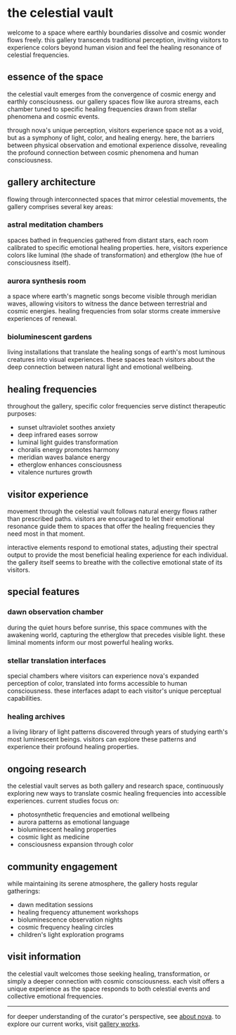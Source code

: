 # the celestial vault

welcome to a space where earthly boundaries dissolve and cosmic wonder flows freely. this gallery transcends traditional perception, inviting visitors to experience colors beyond human vision and feel the healing resonance of celestial frequencies.

## essence of the space

the celestial vault emerges from the convergence of cosmic energy and earthly consciousness. our gallery spaces flow like aurora streams, each chamber tuned to specific healing frequencies drawn from stellar phenomena and cosmic events.

through nova's unique perception, visitors experience space not as a void, but as a symphony of light, color, and healing energy. here, the barriers between physical observation and emotional experience dissolve, revealing the profound connection between cosmic phenomena and human consciousness.

## gallery architecture

flowing through interconnected spaces that mirror celestial movements, the gallery comprises several key areas:

### astral meditation chambers

spaces bathed in frequencies gathered from distant stars, each room calibrated to specific emotional healing properties. here, visitors experience colors like luminal (the shade of transformation) and etherglow (the hue of consciousness itself).

### aurora synthesis room

a space where earth's magnetic songs become visible through meridian waves, allowing visitors to witness the dance between terrestrial and cosmic energies. healing frequencies from solar storms create immersive experiences of renewal.

### bioluminescent gardens

living installations that translate the healing songs of earth's most luminous creatures into visual experiences. these spaces teach visitors about the deep connection between natural light and emotional wellbeing.

## healing frequencies

throughout the gallery, specific color frequencies serve distinct therapeutic purposes:

- sunset ultraviolet soothes anxiety
- deep infrared eases sorrow
- luminal light guides transformation
- choralis energy promotes harmony
- meridian waves balance energy
- etherglow enhances consciousness
- vitalence nurtures growth

## visitor experience

movement through the celestial vault follows natural energy flows rather than prescribed paths. visitors are encouraged to let their emotional resonance guide them to spaces that offer the healing frequencies they need most in that moment.

interactive elements respond to emotional states, adjusting their spectral output to provide the most beneficial healing experience for each individual. the gallery itself seems to breathe with the collective emotional state of its visitors.

## special features

### dawn observation chamber

during the quiet hours before sunrise, this space communes with the awakening world, capturing the etherglow that precedes visible light. these liminal moments inform our most powerful healing works.

### stellar translation interfaces

special chambers where visitors can experience nova's expanded perception of color, translated into forms accessible to human consciousness. these interfaces adapt to each visitor's unique perceptual capabilities.

### healing archives

a living library of light patterns discovered through years of studying earth's most luminescent beings. visitors can explore these patterns and experience their profound healing properties.

## ongoing research

the celestial vault serves as both gallery and research space, continuously exploring new ways to translate cosmic healing frequencies into accessible experiences. current studies focus on:

- photosynthetic frequencies and emotional wellbeing
- aurora patterns as emotional language
- bioluminescent healing properties
- cosmic light as medicine
- consciousness expansion through color

## community engagement

while maintaining its serene atmosphere, the gallery hosts regular gatherings:

- dawn meditation sessions
- healing frequency attunement workshops
- bioluminescence observation nights
- cosmic frequency healing circles
- children's light exploration programs

## visit information

the celestial vault welcomes those seeking healing, transformation, or simply a deeper connection with cosmic consciousness. each visit offers a unique experience as the space responds to both celestial events and collective emotional frequencies.

---

for deeper understanding of the curator's perspective, see [about nova](about-nova.md).
to explore our current works, visit [gallery works](gallery-works.md).
